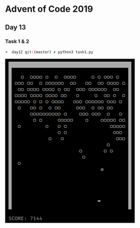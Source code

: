 # Advent of Code 2019

## Day 13

### Task 1 & 2

```bash
➜  day12 git:(master) ✗ python3 task1.py 
```

![Playing game](2020-12-31_14h04_12.png "Playing game")

